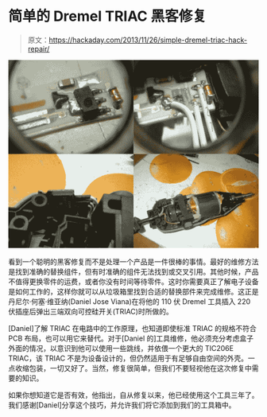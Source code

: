 # 简单的 Dremel TRIAC 黑客修复

> 原文：<https://hackaday.com/2013/11/26/simple-dremel-triac-hack-repair/>

[![Dremel Repair](img/0c93e458e672a4d04f9290cbaacb16b6.png)](http://hackaday.com/wp-content/uploads/2013/11/dremel-repair.jpg)

看到一个聪明的黑客修复而不是处理一个产品是一件很棒的事情。最好的维修方法是找到准确的替换组件，但有时准确的组件无法找到或交叉引用。其他时候，产品不值得更换零件的运费，或者你没有时间等待零件。这时你需要真正了解电子设备是如何工作的，这样你就可以从垃圾箱里找到合适的替换部件来完成维修。这正是丹尼尔·何塞·维亚纳(Daniel Jose Viana)在将他的 110 伏 Dremel 工具插入 220 伏插座后弹出三端双向可控硅开关(TRIAC)时所做的。

[Daniel]了解 TRIAC 在电路中的工作原理，也知道即使标准 TRIAC 的规格不符合 PCB 布局，也可以用它来替代。对于[Daniel 的]工具维修，他必须充分考虑盒子外面的情况，以意识到他可以使用一些跳线，并依偎一个更大的 TIC206E TRIAC，该 TRIAC 不是为设备设计的，但仍然适用于有足够自由空间的外壳。一点收缩包装，一切又好了。当然，修复很简单，但我们不要轻视他在这次修复中需要的知识。

如果你想知道它是否有效，他指出，自从修复以来，他已经使用这个工具三年了。我们感谢[Daniel]分享这个技巧，并允许我们将它添加到我们的工具箱中。